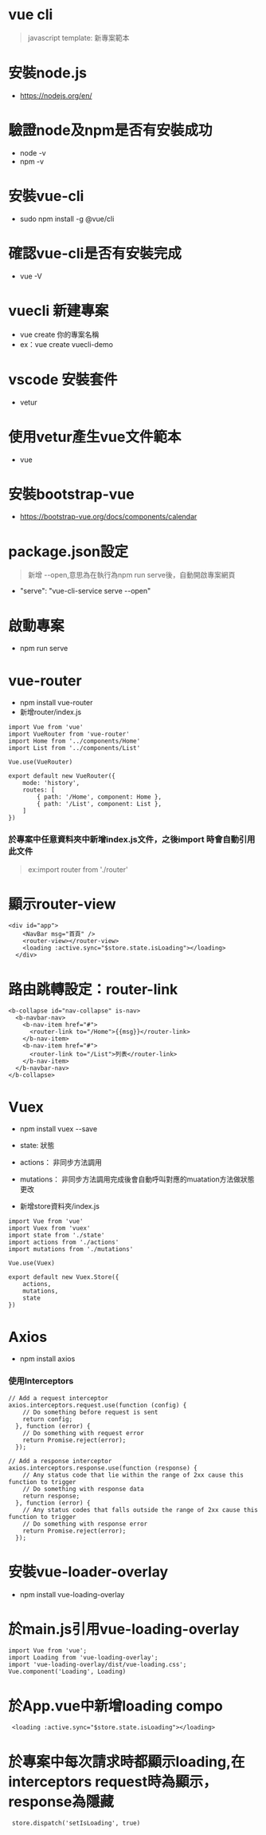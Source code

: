 # vue cli
> javascript template: 新專案範本

# 安裝node.js
 - https://nodejs.org/en/

# 驗證node及npm是否有安裝成功
 - node -v
 - npm -v

# 安裝vue-cli
 - sudo npm install -g @vue/cli

# 確認vue-cli是否有安裝完成
 - vue -V

# vuecli 新建專案
 - vue create 你的專案名稱
 - ex：vue create vuecli-demo

# vscode 安裝套件
 - vetur

# 使用vetur產生vue文件範本
 - vue

# 安裝bootstrap-vue
 - https://bootstrap-vue.org/docs/components/calendar

# package.json設定
 > 新增 --open,意思為在執行為npm run serve後，自動開啟專案網頁
 - "serve": "vue-cli-service serve --open"

# 啟動專案
 - npm run serve

# vue-router   
- npm install vue-router
- 新增router/index.js

```
import Vue from 'vue'
import VueRouter from 'vue-router'
import Home from '../components/Home'
import List from '../components/List'

Vue.use(VueRouter)

export default new VueRouter({
    mode: 'history',
    routes: [
        { path: '/Home', component: Home },
        { path: '/List', component: List },
    ]
})

```

### 於專案中任意資料夾中新增index.js文件，之後import 時會自動引用此文件 
> ex:import router from './router'

# 顯示router-view

```
<div id="app">
    <NavBar msg="首頁" />
    <router-view></router-view>
    <loading :active.sync="$store.state.isLoading"></loading>
  </div>
```

# 路由跳轉設定：router-link 

```
<b-collapse id="nav-collapse" is-nav>
  <b-navbar-nav>
    <b-nav-item href="#">
      <router-link to="/Home">{{msg}}</router-link>
    </b-nav-item>
    <b-nav-item href="#">
      <router-link to="/List">列表</router-link>
    </b-nav-item>
  </b-navbar-nav>
</b-collapse>
```

# Vuex
  - npm install vuex --save
  - state: 狀態
  - actions： 非同步方法調用
  - mutations： 非同步方法調用完成後會自動呼叫對應的muatation方法做狀態更改

  - 新增store資料夾/index.js

  ``` 
  import Vue from 'vue'
  import Vuex from 'vuex'
  import state from './state'
  import actions from './actions'
  import mutations from './mutations'

  Vue.use(Vuex)

  export default new Vuex.Store({
      actions,
      mutations,
      state
  })
  ```

# Axios
 - npm install axios

### 使用Interceptors

```
// Add a request interceptor
axios.interceptors.request.use(function (config) {
    // Do something before request is sent
    return config;
  }, function (error) {
    // Do something with request error
    return Promise.reject(error);
  });

// Add a response interceptor
axios.interceptors.response.use(function (response) {
    // Any status code that lie within the range of 2xx cause this function to trigger
    // Do something with response data
    return response;
  }, function (error) {
    // Any status codes that falls outside the range of 2xx cause this function to trigger
    // Do something with response error
    return Promise.reject(error);
  });
```

# 安裝vue-loader-overlay
 - npm install vue-loading-overlay 

# 於main.js引用vue-loading-overlay

```
import Vue from 'vue';
import Loading from 'vue-loading-overlay';
import 'vue-loading-overlay/dist/vue-loading.css';
Vue.component('Loading', Loading)
```

# 於App.vue中新增loading compo
 ```
  <loading :active.sync="$store.state.isLoading"></loading>
 ```

# 於專案中每次請求時都顯示loading,在interceptors request時為顯示，response為隱藏
 ```
  store.dispatch('setIsLoading', true)
 ```